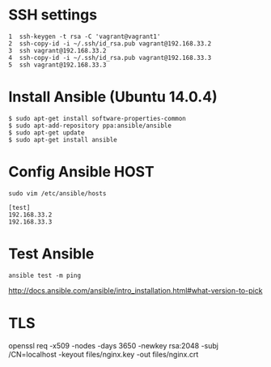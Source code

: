 # SSH settings
    1  ssh-keygen -t rsa -C 'vagrant@vagrant1'
    2  ssh-copy-id -i ~/.ssh/id_rsa.pub vagrant@192.168.33.2
    3  ssh vagrant@192.168.33.2
    4  ssh-copy-id -i ~/.ssh/id_rsa.pub vagrant@192.168.33.3
    5  ssh vagrant@192.168.33.3
# Install Ansible (Ubuntu 14.0.4) 
    $ sudo apt-get install software-properties-common
    $ sudo apt-add-repository ppa:ansible/ansible
    $ sudo apt-get update
    $ sudo apt-get install ansible
# Config Ansible HOST
    sudo vim /etc/ansible/hosts
    
    [test]
    192.168.33.2
    192.168.33.3
# Test Ansible
    ansible test -m ping

<http://docs.ansible.com/ansible/intro_installation.html#what-version-to-pick>

# TLS
  openssl req -x509 -nodes -days 3650 -newkey rsa:2048 -subj /CN=localhost -keyout files/nginx.key -out files/nginx.crt


